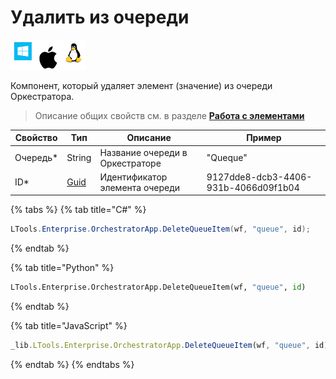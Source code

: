 # Удалить из очереди

![](<../../../../.gitbook/assets/image (815).png>)


Компонент, который удаляет элемент (значение) из очереди Оркестратора.

> Описание общих свойств см. в разделе [**Работа с элементами**](https://docs.primo-rpa.ru/primo-rpa/primo-studio/process/elements)

| Свойство   | Тип    | Описание                 | Пример
| ---------- | ------ | ------------------------ | ----------
| Очередь\*  | String | Название очереди в Оркестраторе | "Queque"
| ID\*       | [Guid](https://docs.microsoft.com/ru-ru/dotnet/api/system.guid?view=net-6.0) | Идентификатор элемента очереди | 9127dde8-dcb3-4406-931b-4066d09f1b04                               

{% tabs %}
{% tab title="C#" %}
```csharp
LTools.Enterprise.OrchestratorApp.DeleteQueueItem(wf, "queue", id);
```
{% endtab %}

{% tab title="Python" %}
```python
LTools.Enterprise.OrchestratorApp.DeleteQueueItem(wf, "queue", id)
```
{% endtab %}

{% tab title="JavaScript" %}
```javascript
_lib.LTools.Enterprise.OrchestratorApp.DeleteQueueItem(wf, "queue", id);
```
{% endtab %}
{% endtabs %}

